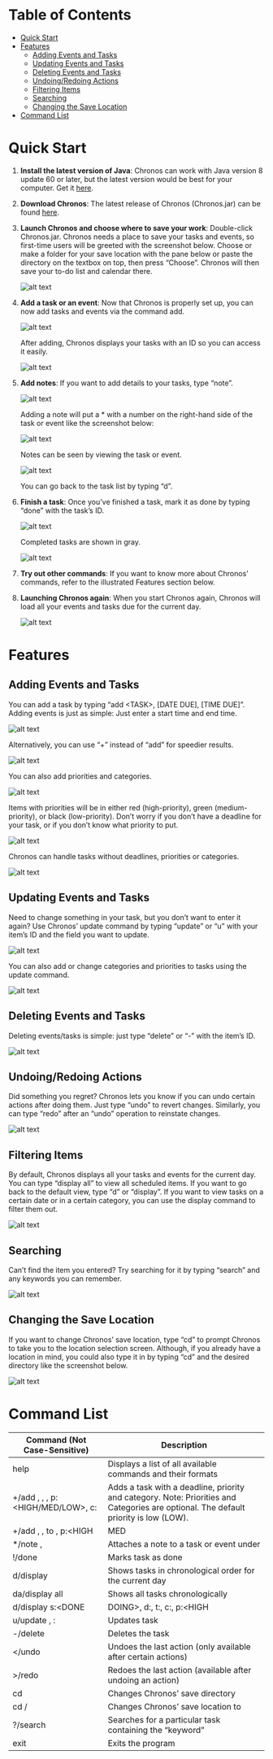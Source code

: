 Table of Contents
=================
- [Quick Start](#quick)
- [Features](#feature)
  - [Adding Events and Tasks](#add)
  - [Updating Events and Tasks](#update)
  - [Deleting Events and Tasks](#delete)
  - [Undoing/Redoing Actions](#undo)
  - [Filtering Items](#filter)
  - [Searching](#search)
  - [Changing the Save Location](#change)
- [Command List](#command)

<a name="quick"></a>Quick Start
===========
1. **Install the latest version of Java**: Chronos can work with Java version 8 update 60 or later, but the latest version would be best for your computer. Get it [here](https://java.com/en/download/).


2. **Download Chronos**: The latest release of Chronos (Chronos.jar) can be found [here](https://github.com/cs2103aug2015-f09-2j/main/releases).


3. **Launch Chronos and choose where to save your work**: Double-click Chronos.jar. Chronos needs a place to save your tasks and events, so first-time users will be greeted with the screenshot below. Choose or make a folder for your save location with the pane below or paste the directory on the textbox on top, then press “Choose”. Chronos will then save your to-do list and calendar there.

   ![alt text](https://github.com/cs2103aug2015-f09-2j/docs/blob/master/Images/User-Guide/First%20Screenshot.png)


4. **Add a task or an event**: Now that Chronos is properly set up, you can now add tasks and events via the command add.

   ![alt text](https://github.com/cs2103aug2015-f09-2j/docs/blob/master/Images/User-Guide/Add%20Screenshot.png)

   After adding, Chronos displays your tasks with an ID so you can access it easily.

   ![alt text](https://github.com/cs2103aug2015-f09-2j/docs/blob/master/Images/User-Guide/Added%20Screenshot.png)


5. **Add notes**: If you want to add details to your tasks, type “note”. 

   ![alt text](https://github.com/cs2103aug2015-f09-2j/docs/blob/master/Images/User-Guide/Adding%20Notes.png)

   Adding a note will put a * with a number on the right-hand side of the task or event like the screenshot below:
 
   ![alt text](https://github.com/cs2103aug2015-f09-2j/docs/blob/master/Images/User-Guide/Note%20Added.png)

   Notes can be seen by viewing the task or event.

   ![alt text](https://github.com/cs2103aug2015-f09-2j/docs/blob/master/Images/User-Guide/Viewing%20Tasks.png)

   You can go back to the task list by typing “d”. 


6. **Finish a task**: Once you’ve finished a task, mark it as done by typing “done” with the task’s ID.

   ![alt text](https://github.com/cs2103aug2015-f09-2j/docs/blob/master/Images/User-Guide/Completing%20Tasks.png)

   Completed tasks are shown in gray.

   ![alt text](https://github.com/cs2103aug2015-f09-2j/docs/blob/master/Images/User-Guide/After%20Task%20Completion.png)


7. **Try out other commands**: If you want to know more about Chronos’ commands, refer to the illustrated Features section below.


8. **Launching Chronos again**: When you start Chronos again, Chronos will load all your events and tasks due for the current day.

   ![alt text](https://github.com/cs2103aug2015-f09-2j/docs/blob/master/Images/User-Guide/Sample%20Screenshot.png)

<a name="feature"></a>Features
========
<a name="add"></a>Adding Events and Tasks
-----------------------
You can add a task by typing “add \<TASK\>, [DATE DUE], \[TIME DUE\]”. Adding events is just as simple: Just enter a start time and end time. 

![alt text](https://github.com/cs2103aug2015-f09-2j/docs/blob/master/Images/User-Guide/Add%20Screenshot.png)

Alternatively, you can use “+” instead of “add” for speedier results.

![alt text](https://github.com/cs2103aug2015-f09-2j/docs/blob/master/Images/User-Guide/Adding%20Events.png)

You can also add priorities and categories. 

![alt text](https://github.com/cs2103aug2015-f09-2j/docs/blob/master/Images/User-Guide/Adding%20with%20priority%20and%20category.png)

Items with priorities will be in either red (high-priority), green (medium-priority), or black (low-priority). 
Don’t worry if you don’t have a deadline for your task, or if you don’t know what priority to put. 

![alt text](https://github.com/cs2103aug2015-f09-2j/docs/blob/master/Images/User-Guide/Adding%20floating%20tasks.png)

Chronos can handle tasks without deadlines, priorities or categories.

![alt text](https://github.com/cs2103aug2015-f09-2j/docs/blob/master/Images/User-Guide/Added%20Floating.png)

<a name="update"></a>Updating Events and Tasks
-------------------------
Need to change something in your task, but you don’t want to enter it again? Use Chronos’ update command by typing “update” or “u” with your item’s ID and the field you want to update.

![alt text](https://github.com/cs2103aug2015-f09-2j/docs/blob/master/Images/User-Guide/Updating%20tasks.png)

You can also add or change categories and priorities to tasks using the update command.

![alt text](https://github.com/cs2103aug2015-f09-2j/docs/blob/master/Images/User-Guide/Updating%20tasks%2C%20adding%20cps.png)

<a name="delete"></a>Deleting Events and Tasks
-------------------------
Deleting events/tasks is simple: just type “delete” or “-” with the item’s ID.

![alt text](https://github.com/cs2103aug2015-f09-2j/docs/blob/master/Images/User-Guide/Deleting%20Tasks.png)

<a name="undo"></a>Undoing/Redoing Actions
-----------------------
Did something you regret? Chronos lets you know if you can undo certain actions after doing them. Just type “undo” to revert changes. Similarly, you can type “redo” after an “undo” operation to reinstate changes. 

![alt text](https://github.com/cs2103aug2015-f09-2j/docs/blob/master/Images/User-Guide/Undoing%20Tasks.png)

<a name="filter"></a>Filtering Items
---------------
By default, Chronos displays all your tasks and events for the current day. You can type “display all” to view all scheduled items.  If you want to go back to the default view, type “d” or “display”. If you want to view tasks on a certain date or in a certain category, you can use the display command to filter them out.

![alt text](https://github.com/cs2103aug2015-f09-2j/docs/blob/master/Images/User-Guide/Filter%20Items.png)

<a name="search"></a>Searching
---------
Can’t find the item you entered? Try searching for it by typing “search” and any keywords you can remember.

![alt text](https://github.com/cs2103aug2015-f09-2j/docs/blob/master/Images/User-Guide/Search%20Items.png)

<a name="change"></a>Changing the Save Location
--------------------------
If you want to change Chronos’ save location, type “cd” to prompt Chronos to take you to the location selection screen. Although, if you already have a location in mind, you could also type it in by typing “cd” and the desired directory like the screenshot below. 

![alt text](https://github.com/cs2103aug2015-f09-2j/docs/blob/master/Images/User-Guide/Change%20Location.png)

<a name="command"></a>Command List
============
Command (Not Case-Sensitive) | Description
------|------
help | Displays a list of all available commands and their formats 
+/add <TASK>, <DATE DUE>, <TIME DUE>, p:<HIGH/MED/LOW>, c:<CATEGORY> | Adds a task with a deadline, priority and category. Note: Priorities and Categories are optional. The default priority is low (LOW).
+/add <TASK>, <DATE>, <START TIME> to <END TIME>, p:<HIGH|MED|LOW>, c:<CATEGORY> | Adds an event (a task with a start time and end time) with a priority and category
*/note <ID>, <NOTE CONTENTS> | Attaches a note to a task or event under <ID>
!/done <ID> | Marks task <ID> as done
d/display | Shows tasks in chronological order for the current day
da/display all | Shows all tasks chronologically
d/display s:<DONE|DOING>, d:<DATE>, t:<TIME>, c:<CATEGORY>, p:<HIGH|MED|LOW> | Shows tasks of a certain status (s), priority (p) and/or category (c) due on a certain date (d) or time (t)
u/update <ID>, <FIELD TO UPDATE>: <UPDATED INFORMATION> | Updates task <ID> 
-/delete <ID> | Deletes the task <ID>
</undo | Undoes the last action (only available after certain actions)
>/redo | Redoes the last action (available after undoing an action)
cd | Changes Chronos’ save directory
cd /<DIRECTORY/> | Changes Chronos’ save location to <DIRECTORY>
?/search <KEYWORD> | Searches for a particular task containing the “keyword”
exit | Exits the program
















